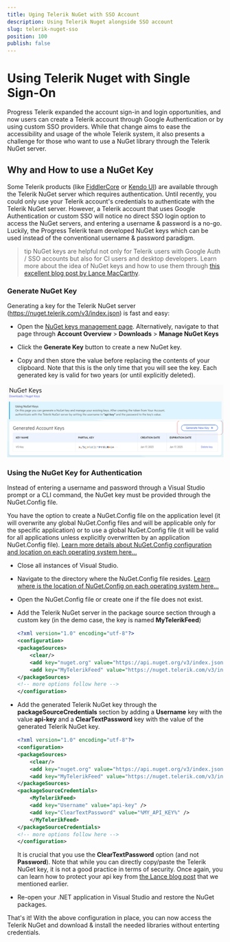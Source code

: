 ```yaml
---
title: Uging Telerik NuGet with SSO Account
description: Using Telerik Nuget alongside SSO account
slug: telerik-nuget-sso
position: 100
publish: false
---
```



# Using Telerik Nuget with Single Sign-On


Progress Telerik expanded the account sign-in and login opportunities, and now users can create a Telerik account through Google Authentication or by using custom SSO providers. While that change aims to ease the accessibility and usage of the whole Telerik system, it also presents a challenge for those who want to use a NuGet library through the Telerik NuGet server.

## Why and How to use a NuGet Key

Some Telerik products (like [FiddlerCore](https://docs.telerik.com/fiddlercore/getting-started/telerik-nuget-server) or [Kendo UI](https://docs.telerik.com/kendo-ui/intro/installation/nuget-install)) are available through the Telerik NuGet server which requires authentication. Until recently, you could only use your Telerik account's credentials to authenticate with the Telerik NuGet server. However, a Telerik account that uses Google Authentication or custom SSO will notice no direct SSO login option to access the NuGet servers, and entering a username & password is a no-go. Luckily, the Progress Telerik team developed NuGet keys which can be used instead of the conventional username & password paradigm. 

>tip NuGet keys are helpful not only for Telerik users with Google Auth / SSO accounts but also for CI users and desktop developers. Learn more about the idea of NuGet keys and how to use them through [this excellent blog post by Lance MacCarthy](https://www.telerik.com/blogs/announcing-nuget-keys).

### Generate NuGet Key

Generating a key for the Telerik NuGet server (https://nuget.telerik.com/v3/index.json) is fast and easy:

- Open the [NuGet keys management page](https://www.telerik.com/account/downloads/nuget-keys). Alternatively, navigate to that page through **Account Overview** > **Downloads** > **Manage NuGet Keys**

- Click the **Generate Key** button to create a new NuGet key. 

- Copy and then store the value before replacing the contents of your clipboard. Note that this is the only time that you will see the key. Each generated key is valid for two years (or until explicitly deleted).

![Generate new key](./images/nuget-keys-telerik-001.png)


### Using the NuGet Key for Authentication

Instead of entering a username and password through a Visual Studio prompt or a CLI command, the NuGet key must be provided through the NuGet.Config file. 

You have the option to create a NuGet.Config file on the application level (it will overwrite any global NuGet.Config files and will be applicable only for the specific application) or to use a global NuGet.Config file (it will be valid for all applications unless explicitly overwritten by an application NuGet.Config file). [Learn more details about NuGet.Config configuration and location on each operating system here...](https://learn.microsoft.com/en-us/nuget/consume-packages/configuring-nuget-behavior)


- Close all instances of Visual Studio.

- Navigate to the directory where the NuGet.Config file resides. [Learn where is the location of NuGet.Config on each operating system here...](https://learn.microsoft.com/en-us/nuget/consume-packages/configuring-nuget-behavior#config-file-locations-and-uses)

- Open the NuGet.Config file or create one if the file does not exist.

- Add the Telerik NuGet server in the package source section through a custom key (in the demo case, the key is named **MyTelerikFeed**)

    ```XML
    <?xml version="1.0" encoding="utf-8"?>
    <configuration>
    <packageSources>
        <clear/>
        <add key="nuget.org" value="https://api.nuget.org/v3/index.json" protocolVersion="3" />
        <add key="MyTelerikFeed" value="https://nuget.telerik.com/v3/index.json" protocolVersion="3"/>
    </packageSources>
    <!-- more options follow here -->
    </configuration>
    ```

- Add the generated Telerik NuGet key through the **packageSourceCredentials** section by adding a **Username** key with the value **api-key** and a **ClearTextPassword** key with the value of the generated Telerik NuGet key.

    ```XML
    <?xml version="1.0" encoding="utf-8"?>
    <configuration>
    <packageSources>
        <clear/>
        <add key="nuget.org" value="https://api.nuget.org/v3/index.json" protocolVersion="3" />
        <add key="MyTelerikFeed" value="https://nuget.telerik.com/v3/index.json" protocolVersion="3"/>
    </packageSources>
    <packageSourceCredentials>
        <MyTelerikFeed>
        <add key="Username" value="api-key" />
        <add key="ClearTextPassword" value="%MY_API_KEY%" />
        </MyTelerikFeed>
    </packageSourceCredentials>
    <!-- more options follow here -->
    </configuration>

    ```

    It is crucial that you use the **ClearTextPassword** option (and not **Password**). Note that while you can directly copy/paste the Telerik NuGet key, it is not a good practice in terms of security. Once again, you can learn how to protect your api key from [the Lance blog post](https://www.telerik.com/blogs/announcing-nuget-keys) that we mentioned earlier.


- Re-open your .NET application in Visual Studio and restore the NuGet packages.

That's it! With the above configuration in place, you can now access the Telerik NuGet and download & install the needed libraries without enterting credentials.